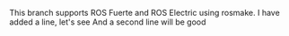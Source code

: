 This branch supports ROS Fuerte and ROS Electric using rosmake.
I have added a line, let's see
And a second line will be good
